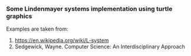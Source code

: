 ### Some Lindenmayer systems implementation using turtle graphics

Examples are taken from:
1. https://en.wikipedia.org/wiki/L-system
2. Sedgewick, Wayne. Computer Science: An Interdisciplinary Approach

